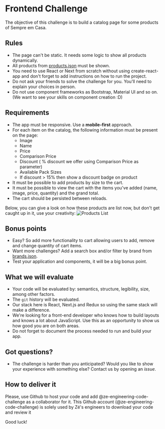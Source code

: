 # Frontend Challenge
The objective of this challenge is to build a catalog page for some products of Sempre em Casa.

## Rules
- The page can't be static. It needs some logic to show all products dynamically.
- All products from [products.json](files/products.json) must be shown.
- You need to use React or Next from scratch without using create-react-app and don't forget to add instructions on how to run the project.
- Do not ask your friends to solve the challenge for you. You'll need to explain your choices in person.
- Do not use component frameworks as Bootstrap, Material UI and so on. (We want to see your skills on component creation :D)

## Requirements
- The app must be responsive. Use a **mobile-first** approach.
- For each item on the catalog, the following information must be present on the page:
    - Image
    - Name
    - Price
    - Comparison Price
    - Discount (  % discount we offer using Comparison Price as parameter)
    - Available Pack Sizes
    - If discount > 15% then show a discount badge on product
- It must be possible to add products by size to the cart.
- It must be possible to view the cart with the items you've added (name, image, price, quantity) and the grand total.
- The cart should be persisted between reloads.

Below, you can give a look on how these products are list now, but don't get caught up in it, use your creativity:
![Products List](files/images/products.png)

## Bonus points
- Easy? So add more functionality to cart allowing users to add, remove and change quantity of cart items.
- Want more challenges? Add a search box and/or filter by brand from [brands.json](files/brands.json).
- Test your application and components, it will be a big bonus point.

## What we will evaluate
- Your code will be evaluated by: semantics, structure, legibility, size, among other factors.
- The `git` history will be evaluated.
- Our stack here is React, Next.js and Redux so using the same stack will make a difference.
- We're looking for a front-end developer who knows how to build layouts and knows a lot about JavaScript. Use this as an opportunity to show us how good you are on both areas.
- Do not forget to document the process needed to run and build your app.

## Got questions?
- The challenge is harder than you anticipated? Would you like to show your experience with something else? Contact us by opening an _issue_.

## How to deliver it
Please, use Github to host your code and add @ze-engineering-code-challenge as a collaborator for it. This Github account (@ze-engineering-code-challenge) is solely used by Zé's engineers to download your code and review it

Good luck!
